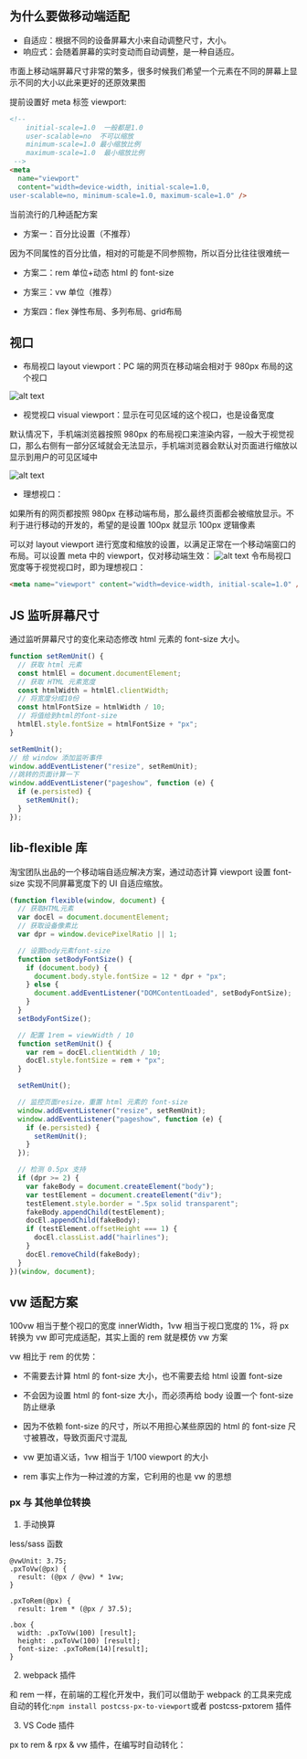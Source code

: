 ## 为什么要做移动端适配

- 自适应：根据不同的设备屏幕大小来自动调整尺寸，大小。
- 响应式：会随着屏幕的实时变动而自动调整，是一种自适应。

市面上移动端屏幕尺寸非常的繁多，很多时候我们希望一个元素在不同的屏幕上显示不同的大小以此来更好的还原效果图

提前设置好 meta 标签 viewport:

```html
<!-- 
    initial-scale=1.0  一般都是1.0
    user-scalable=no  不可以缩放
    minimum-scale=1.0 最小缩放比例
    maximum-scale=1.0  最小缩放比例
 -->
<meta
  name="viewport"
  content="width=device-width, initial-scale=1.0, 
user-scalable=no, minimum-scale=1.0, maximum-scale=1.0" />
```

当前流行的几种适配方案

- 方案一：百分比设置（不推荐）

因为不同属性的百分比值，相对的可能是不同参照物，所以百分比往往很难统一

- 方案二：rem 单位+动态 html 的 font-size

- 方案三：vw 单位（推荐）

- 方案四：flex 弹性布局、多列布局、grid布局

## 视口

- 布局视口 layout viewport：PC 端的网页在移动端会相对于 980px 布局的这个视口

![alt text](image-14.png)

- 视觉视口 visual viewport：显示在可见区域的这个视口，也是设备宽度

默认情况下，手机端浏览器按照 980px 的布局视口来渲染内容，一般大于视觉视口，那么右侧有一部分区域就会无法显示，手机端浏览器会默认对页面进行缩放以显示到用户的可见区域中

![alt text](image-15.png)

- 理想视口：

如果所有的网页都按照 980px 在移动端布局，那么最终页面都会被缩放显示。不利于进行移动的开发的，希望的是设置 100px 就显示 100px 逻辑像素

可以对 layout viewport 进行宽度和缩放的设置，以满足正常在一个移动端窗口的布局。可以设置 meta 中的 viewport，仅对移动端生效：
![alt text](image-16.png)
令布局视口宽度等于视觉视口时，即为理想视口：

```html
<meta name="viewport" content="width=device-width, initial-scale=1.0" />
```

## JS 监听屏幕尺寸

通过监听屏幕尺寸的变化来动态修改 html 元素的 font-size 大小。

```js
function setRemUnit() {
  // 获取 html 元素
  const htmlEl = document.documentElement;
  // 获取 HTML 元素宽度
  const htmlWidth = htmlEl.clientWidth;
  // 将宽度分成10份
  const htmlFontSize = htmlWidth / 10;
  // 将值给到html的font-size
  htmlEl.style.fontSize = htmlFontSize + "px";
}

setRemUnit();
// 给 window 添加监听事件
window.addEventListener("resize", setRemUnit);
//跳转的页面计算一下
window.addEventListener("pageshow", function (e) {
  if (e.persisted) {
    setRemUnit();
  }
});
```

## lib-flexible 库

淘宝团队出品的一个移动端自适应解决方案，通过动态计算 viewport 设置 font-size 实现不同屏幕宽度下的 UI 自适应缩放。

```js
(function flexible(window, document) {
  // 获取HTML元素
  var docEl = document.documentElement;
  // 获取设备像素比
  var dpr = window.devicePixelRatio || 1;

  // 设置body元素font-size
  function setBodyFontSize() {
    if (document.body) {
      document.body.style.fontSize = 12 * dpr + "px";
    } else {
      document.addEventListener("DOMContentLoaded", setBodyFontSize);
    }
  }
  setBodyFontSize();

  // 配置 1rem = viewWidth / 10
  function setRemUnit() {
    var rem = docEl.clientWidth / 10;
    docEl.style.fontSize = rem + "px";
  }

  setRemUnit();

  // 监控页面resize，重置 html 元素的 font-size
  window.addEventListener("resize", setRemUnit);
  window.addEventListener("pageshow", function (e) {
    if (e.persisted) {
      setRemUnit();
    }
  });

  // 检测 0.5px 支持
  if (dpr >= 2) {
    var fakeBody = document.createElement("body");
    var testElement = document.createElement("div");
    testElement.style.border = ".5px solid transparent";
    fakeBody.appendChild(testElement);
    docEl.appendChild(fakeBody);
    if (testElement.offsetHeight === 1) {
      docEl.classList.add("hairlines");
    }
    docEl.removeChild(fakeBody);
  }
})(window, document);
```

## vw 适配方案

100vw 相当于整个视口的宽度 innerWidth，1vw 相当于视口宽度的 1%，将 px 转换为 vw 即可完成适配，其实上面的 rem 就是模仿 vw 方案

vw 相比于 rem 的优势：

- 不需要去计算 html 的 font-size 大小，也不需要去给 html 设置 font-size

- 不会因为设置 html 的 font-size 大小，而必须再给 body 设置一个 font-size 防止继承

- 因为不依赖 font-size 的尺寸，所以不用担心某些原因的 html 的 font-size 尺寸被篡改，导致页面尺寸混乱

- vw 更加语义话，1vw 相当于 1/100 viewport 的大小

- rem 事实上作为一种过渡的方案，它利用的也是 vw 的思想

### px 与 其他单位转换

1. 手动换算

less/sass 函数

```less
@vwUnit: 3.75;
.pxToVw(@px) {
  result: (@px / @vw) * 1vw;
}

.pxToRem(@px) {
  result: 1rem * (@px / 37.5);

.box {
  width: .pxToVw(100) [result];
  height: .pxToVw(100) [result];
  font-size: .pxToRem(14)[result];
}
```

2. webpack 插件

和 rem 一样，在前端的工程化开发中，我们可以借助于 webpack 的工具来完成自动的转化:`npm install postcss-px-to-viewport`或者 postcss-pxtorem 插件

3. VS Code 插件

px to rem & rpx & vw 插件，在编写时自动转化：
